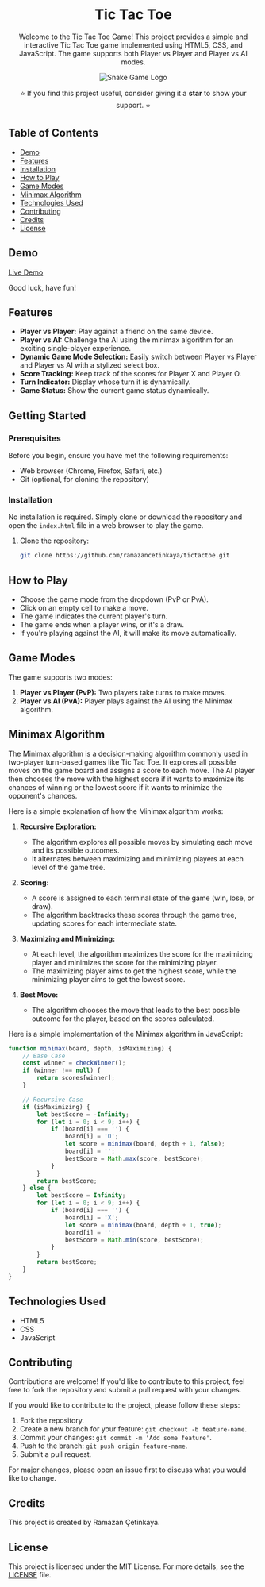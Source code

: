 <h1 align="center">Tic Tac Toe</h1>

<p align="center">
  Welcome to the Tic Tac Toe Game! This project provides a simple and interactive Tic Tac Toe game implemented using HTML5, CSS, and JavaScript. The game supports both Player vs Player and Player vs AI modes.
</p>

<p align="center">
  <img src="https://lh3.googleusercontent.com/y3Mp0ZW7r7v8Mo7IutRsqFLMh2Z6C_VAN_npDVIo8eDBA7lNDXCu76ztwNgSEgtMoj1v7AFKX0idGOP-eRC3P7FqLKQgqMtKd7I=s0" alt="Snake Game Logo">
</p>

<p align="center">
  ⭐️ If you find this project useful, consider giving it a <b>star</b> to show your support. ⭐
</p>

## Table of Contents

- [Demo](#demo)
- [Features](#features)
- [Installation](#getting-started)
- [How to Play](#how-to-play)
- [Game Modes](#game-modes)
- [Minimax Algorithm](#minimax-algorithm)
- [Technologies Used](#technologies-used)
- [Contributing](#contributing)
- [Credits](#credits)
- [License](#license)

## Demo

[Live Demo](https://ramazancetinkaya.github.io/tictactoe/)

Good luck, have fun!

## Features

- **Player vs Player:** Play against a friend on the same device.
- **Player vs AI:** Challenge the AI using the minimax algorithm for an exciting single-player experience.
- **Dynamic Game Mode Selection:** Easily switch between Player vs Player and Player vs AI with a stylized select box.
- **Score Tracking:** Keep track of the scores for Player X and Player O.
- **Turn Indicator:** Display whose turn it is dynamically.
- **Game Status:** Show the current game status dynamically.

## Getting Started

### Prerequisites

Before you begin, ensure you have met the following requirements:

- Web browser (Chrome, Firefox, Safari, etc.)
- Git (optional, for cloning the repository)

### Installation

No installation is required. Simply clone or download the repository and open the `index.html` file in a web browser to play the game.

1. Clone the repository:

    ```bash
    git clone https://github.com/ramazancetinkaya/tictactoe.git
    ```

## How to Play

- Choose the game mode from the dropdown (PvP or PvA).
- Click on an empty cell to make a move.
- The game indicates the current player's turn.
- The game ends when a player wins, or it's a draw.
- If you're playing against the AI, it will make its move automatically.    

## Game Modes

The game supports two modes:

1. **Player vs Player (PvP):** Two players take turns to make moves.
2. **Player vs AI (PvA):** Player plays against the AI using the Minimax algorithm.


## Minimax Algorithm

The Minimax algorithm is a decision-making algorithm commonly used in two-player turn-based games like Tic Tac Toe. It explores all possible moves on the game board and assigns a score to each move. The AI player then chooses the move with the highest score if it wants to maximize its chances of winning or the lowest score if it wants to minimize the opponent's chances.

Here is a simple explanation of how the Minimax algorithm works:

1. **Recursive Exploration:**
   - The algorithm explores all possible moves by simulating each move and its possible outcomes.
   - It alternates between maximizing and minimizing players at each level of the game tree.

2. **Scoring:**
   - A score is assigned to each terminal state of the game (win, lose, or draw).
   - The algorithm backtracks these scores through the game tree, updating scores for each intermediate state.

3. **Maximizing and Minimizing:**
   - At each level, the algorithm maximizes the score for the maximizing player and minimizes the score for the minimizing player.
   - The maximizing player aims to get the highest score, while the minimizing player aims to get the lowest score.

4. **Best Move:**
   - The algorithm chooses the move that leads to the best possible outcome for the player, based on the scores calculated.

Here is a simple implementation of the Minimax algorithm in JavaScript:

```javascript
function minimax(board, depth, isMaximizing) {
    // Base Case
    const winner = checkWinner();
    if (winner !== null) {
        return scores[winner];
    }

    // Recursive Case
    if (isMaximizing) {
        let bestScore = -Infinity;
        for (let i = 0; i < 9; i++) {
            if (board[i] === '') {
                board[i] = 'O';
                let score = minimax(board, depth + 1, false);
                board[i] = '';
                bestScore = Math.max(score, bestScore);
            }
        }
        return bestScore;
    } else {
        let bestScore = Infinity;
        for (let i = 0; i < 9; i++) {
            if (board[i] === '') {
                board[i] = 'X';
                let score = minimax(board, depth + 1, true);
                board[i] = '';
                bestScore = Math.min(score, bestScore);
            }
        }
        return bestScore;
    }
}
```

## Technologies Used

- HTML5
- CSS
- JavaScript

## Contributing

Contributions are welcome! If you'd like to contribute to this project, feel free to fork the repository and submit a pull request with your changes.

If you would like to contribute to the project, please follow these steps:

1. Fork the repository.
2. Create a new branch for your feature: `git checkout -b feature-name`.
3. Commit your changes: `git commit -m 'Add some feature'`.
4. Push to the branch: `git push origin feature-name`.
5. Submit a pull request.

For major changes, please open an issue first to discuss what you would like to change.

## Credits

This project is created by Ramazan Çetinkaya.

## License

This project is licensed under the MIT License. For more details, see the [LICENSE](LICENSE) file.
